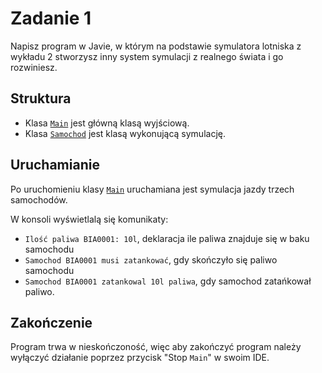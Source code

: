 # Zadanie 1

Napisz program w Javie, w którym na podstawie symulatora lotniska z wykładu 2 stworzysz inny system symulacji z realnego świata i go rozwiniesz.

## Struktura

- Klasa [`Main`](Main.java) jest główną klasą wyjściową.
- Klasa [`Samochod`](Samochod.java) jest klasą wykonującą symulację.  

## Uruchamianie

Po uruchomieniu klasy [`Main`](Main.java) uruchamiana jest symulacja jazdy trzech samochodów. 

W konsoli wyświetlalą się komunikaty:
- `Ilość paliwa BIA0001: 10l`, deklaracja ile paliwa znajduje się w baku samochodu
- `Samochod BIA0001 musi zatankować`, gdy skończyło się paliwo samochodu
- `Samochod BIA0001 zatankowal 10l paliwa`, gdy samochod zatańkował paliwo. 

## Zakończenie

Program trwa w nieskończoność, więc aby zakończyć program należy wyłączyć działanie poprzez przycisk "Stop `Main`" w swoim IDE.
